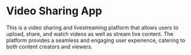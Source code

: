 # Video Sharing App
This is a video sharing and livestreaming platform that allows users to upload, share, and watch videos as well as stream live content. The platform provides a seamless and engaging user experience, catering to both content creators and viewers.